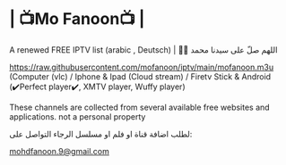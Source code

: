 # | 📺Mo Fanoon📺 |

A renewed FREE IPTV list (arabic , Deutsch)
 | 🤲🤲 اللهم صلّ على سيدنا محمد

https://raw.githubusercontent.com/mofanoon/iptv/main/mofanoon.m3u (Computer (vlc) / Iphone & Ipad (Cloud stream) / Firetv Stick & Android (✔️Perfect player✔️, XMTV player, Wuffy player) 

These channels are collected from several available free websites and applications. not a personal property 


لطلب اضافة قناة او فلم او مسلسل الرجاء التواصل على:  

mohdfanoon.9@gmail.com
